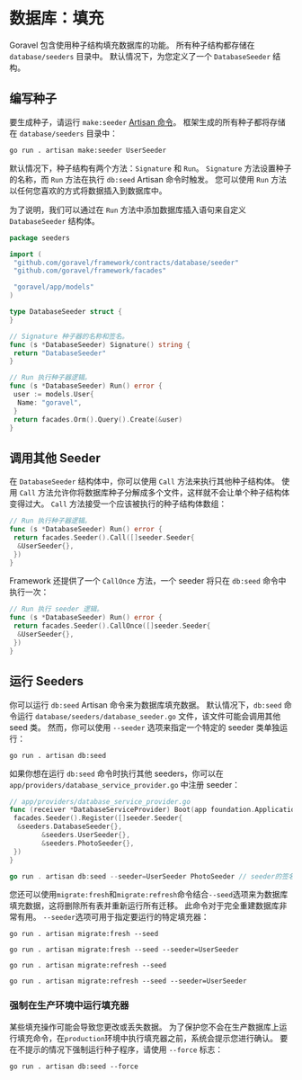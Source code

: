 # 数据库：填充

Goravel 包含使用种子结构填充数据库的功能。 所有种子结构都存储在 `database/seeders` 目录中。 默认情况下，为您定义了一个 `DatabaseSeeder` 结构。

## 编写种子

要生成种子，请运行 `make:seeder` [Artisan 命令](../advanced/artisan)。 框架生成的所有种子都将存储在 `database/seeders` 目录中：

```shell
go run . artisan make:seeder UserSeeder
```

默认情况下，种子结构有两个方法：`Signature` 和 `Run`。 `Signature` 方法设置种子的名称，而 `Run` 方法在执行 `db:seed` Artisan 命令时触发。 您可以使用 `Run` 方法以任何您喜欢的方式将数据插入到数据库中。

为了说明，我们可以通过在 `Run` 方法中添加数据库插入语句来自定义 `DatabaseSeeder` 结构体。

```go
package seeders

import (
 "github.com/goravel/framework/contracts/database/seeder"
 "github.com/goravel/framework/facades"

 "goravel/app/models"
)

type DatabaseSeeder struct {
}

// Signature 种子器的名称和签名。
func (s *DatabaseSeeder) Signature() string {
 return "DatabaseSeeder"
}

// Run 执行种子器逻辑。
func (s *DatabaseSeeder) Run() error {
 user := models.User{
  Name: "goravel",
 }
 return facades.Orm().Query().Create(&user)
}
```

## 调用其他 Seeder

在 `DatabaseSeeder` 结构体中，你可以使用 `Call` 方法来执行其他种子结构体。 使用 `Call` 方法允许你将数据库种子分解成多个文件，这样就不会让单个种子结构体变得过大。 `Call` 方法接受一个应该被执行的种子结构体数组：

```go
// Run 执行种子器逻辑。
func (s *DatabaseSeeder) Run() error {
 return facades.Seeder().Call([]seeder.Seeder{
  &UserSeeder{},
 })
}
```

Framework 还提供了一个 `CallOnce` 方法，一个 seeder 将只在 `db:seed` 命令中执行一次：

```go
// Run 执行 seeder 逻辑。
func (s *DatabaseSeeder) Run() error {
 return facades.Seeder().CallOnce([]seeder.Seeder{
  &UserSeeder{},
 })
}
```

## 运行 Seeders

你可以运行 `db:seed` Artisan 命令来为数据库填充数据。 默认情况下，`db:seed` 命令运行 `database/seeders/database_seeder.go` 文件，该文件可能会调用其他 seed 类。 然而，你可以使用 `--seeder` 选项来指定一个特定的 seeder 类单独运行：

```shell
go run . artisan db:seed
```

如果你想在运行 `db:seed` 命令时执行其他 seeders，你可以在 `app/providers/database_service_provider.go` 中注册 seeder：

```go
// app/providers/database_service_provider.go
func (receiver *DatabaseServiceProvider) Boot(app foundation.Application) {
 facades.Seeder().Register([]seeder.Seeder{
  &seeders.DatabaseSeeder{},
        &seeders.UserSeeder{},
        &seeders.PhotoSeeder{},
 })
}

go run . artisan db:seed --seeder=UserSeeder PhotoSeeder // seeder的签名
```

您还可以使用`migrate:fresh`和`migrate:refresh`命令结合`--seed`选项来为数据库填充数据，这将删除所有表并重新运行所有迁移。 此命令对于完全重建数据库非常有用。 `--seeder`选项可用于指定要运行的特定填充器：

```shell
go run . artisan migrate:fresh --seed

go run . artisan migrate:fresh --seed --seeder=UserSeeder

go run . artisan migrate:refresh --seed

go run . artisan migrate:refresh --seed --seeder=UserSeeder
```

### 强制在生产环境中运行填充器

某些填充操作可能会导致您更改或丢失数据。 为了保护您不会在生产数据库上运行填充命令，在`production`环境中执行填充器之前，系统会提示您进行确认。 要在不提示的情况下强制运行种子程序，请使用 `--force` 标志：

```shell
go run . artisan db:seed --force
```
